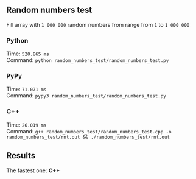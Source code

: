 ## Random numbers test
Fill array with `1 000 000` random numbers from range from `1` to `1 000 000`

### Python
Time: `520.865 ms` <br>
Command: `python random_numbers_test/random_numbers_test.py`

### PyPy
Time: `71.071 ms` <br>
Command: `pypy3 random_numbers_test/random_numbers_test.py`

### C++
Time: `26.019 ms` <br>
Command: `g++ random_numbers_test/random_numbers_test.cpp -o random_numbers_test/rnt.out && ./random_numbers_test/rnt.out`

## Results
The fastest one: **C++**